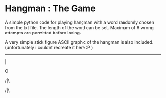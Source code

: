 # Hangman : The Game

A simple python code for playing hangman with a word randomly chosen from the txt file. The length of the word can be set. Maximum of 6 wrong attempts are permitted before losing.

A very simple stick figure ASCII graphic of the hangman is also included. (unfortunately i couldnt recreate it here :P )



_______

   |
   
   O
   
  /|\
  
  /|\
  
